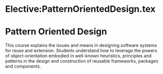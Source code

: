 






Elective:PatternOrientedDesign.tex
==================================






Pattern Oriented Design
=======================


This course explains the issues and means in designing software systems for reuse and extension. Students understand how to leverage the powers of object-orientation embodied in well-known heuristics, principles and patterns in the design and construction of reusable frameworks, packages and components.











